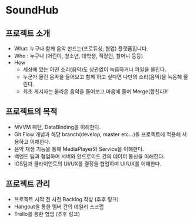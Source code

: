# SoundHub

## 프로젝트 소개
- What: 누구나 함께 음악 만드는(프로듀싱, 협업) 플랫폼입니다.
- Who : 누구나 (어린이, 청소년, 대학생, 직장인, 할머니 등등)
- How
  - 세상에 있는 어떤 소리(음악)도 상관없이 녹음하거나 파일을 올린다.
  - 누군가 올린 음악을 들어보고 함께 하고 싶다면 나만의 소리(음악)을 녹음해 올린다.
  - 최초 게시자는 올라온 음악을 들어보고 마음에 들며 Merge(합친다)!

## 프로젝트의 목적
- MVVM 패턴, DataBinding을 이해한다.
- Git Flow 개념과 해당 branch(develop, master etc…)을 프로젝트에 적용해 사용하고 이해한다.
- 음악 재생 기능을 통해 MediaPlayer와 Service을 이해한다.
- 백엔드 팀과 협업하며 서버와 안드로이드 간의 데이터 통신을 이해한다.
- IOS팀과 클라이언트의 UI/UX를 결정을 협업하며 UI/UX를 이해한다.

## 프로젝트 관리
- 프로젝트 시작 전 사전 Backlog 작성 (추후 링크)
- Hangout을 통한 멤버 간의 데일리 스크럽
- Trello를 통한 협업 (추후 링크)
